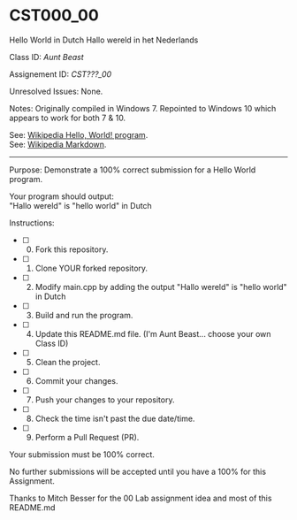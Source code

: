 # CST000_00
Hello World in Dutch
Hallo wereld in het Nederlands

Class ID: *Aunt Beast*

Assignement ID: *CST???_00*

Unresolved Issues:  None. 

Notes: Originally compiled in Windows 7.  Repointed to Windows 10 which appears to work for both 7 & 10.

See: [Wikipedia Hello, World! program](https://en.wikipedia.org/wiki/%22Hello,_World!%22_program).  
See: [Wikipedia Markdown](https://en.wikipedia.org/wiki/Markdown).

---

Purpose: Demonstrate a 100% correct submission for a Hello World program. 

Your program should output:  
     "Hallo wereld" is "hello world" in Dutch

Instructions: 

- [ ] 0. Fork this repository.  
- [ ] 1. Clone YOUR forked repository.  
- [ ] 2. Modify main.cpp by adding the output "Hallo wereld" is "hello world" in Dutch
- [ ] 3. Build and run the program.  
- [ ] 4. Update this README.md file.  (I'm Aunt Beast... choose your own Class ID)
- [ ] 5. Clean the project.  
- [ ] 6. Commit your changes.  
- [ ] 7. Push your changes to your repository. 
- [ ] 8. Check the time isn't past the due date/time. 
- [ ] 9. Perform a Pull Request (PR). 

Your submission must be 100% correct. 

No further submissions will be accepted until you have a 100% for this Assignment. 

Thanks to Mitch Besser for the 00 Lab assignment idea and most of this README.md
